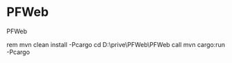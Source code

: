 PFWeb
=====

PFWeb

rem mvn clean install -Pcargo 
cd D:\prive\PFWeb\PFWeb
call mvn cargo:run -Pcargo
